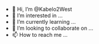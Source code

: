 - 👋 Hi, I’m @Kabelo2West
- 👀 I’m interested in ...
- 🌱 I’m currently learning ...
- 💞️ I’m looking to collaborate on ...
- 📫 How to reach me ...

<!---
Kabelo2West/Kabelo2West is a ✨ special ✨ repository because its `README.md` (this file) appears on your GitHub profile.
You can click the Preview link to take a look at your changes.
--->
